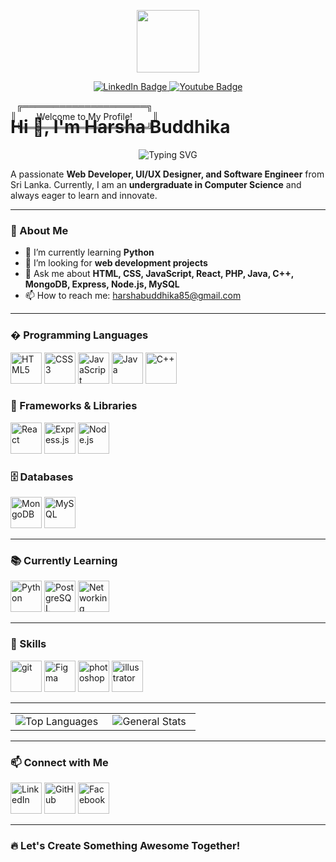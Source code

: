<p align="center" ><img  src = "https://github.com/7oSkaaa/7oSkaaa/blob/main/Images/about_me.gif?raw=true" width = 100px></p>

<div id="badges" align="center">
  <a href="https://www.linkedin.com/in/harsha-buddhika/">
    <img src="https://img.shields.io/badge/LinkedIn-blue?style=for-the-badge&logo=linkedin&logoColor=white" alt="LinkedIn Badge"/> 
  </a>
  <a href="https://www.facebook.com/harsha.buddika.5623">
    <img src="https://img.shields.io/badge/FaceBook-red?style=for-the-badge&logo=facebook&logoColor=white" alt="Youtube Badge"/>
  </a>
  <br/>
  <!-- <img src="https://komarev.com/ghpvc/?username=Harsha-Buddhika-Official&style=flat-square&color=blue" alt=""/> -->
</div>

<div align="center">
<p style="position:fixed;">
╔════════════════════╗ <br/>
║&emsp;&emsp; Welcome to My Profile! &emsp;&emsp;║<br/>
╚════════════════════╝<br/>
</p>
</div>

# Hi 👋, I'm Harsha Buddhika

<p align="center">
  <img src="https://readme-typing-svg.herokuapp.com?font=Fira+Code&weight=500&size=25&pause=1000&color=36BCF7&center=true&vCenter=true&width=1000&lines=🚀+Full+Stack+Developer;🎨+UI%2FUX+Designer;💻+Software+Engineer;🎨+Graphic+Designer;🔒+Cyber+Security+Enthusiast;🚀+DevOps+Engineer;🔍+Ethical+Hacker" alt="Typing SVG" />
</p>

A passionate **Web Developer, UI/UX Designer, and Software Engineer** from Sri Lanka. Currently, I am an **undergraduate in Computer Science** and always eager to learn and innovate.

---

### 🌱 About Me

- 🌱 I’m currently learning **Python**
- 🤝 I’m looking for **web development projects**
- 💬 Ask me about **HTML, CSS, JavaScript, React, PHP, Java, C++, MongoDB, Express, Node.js, MySQL**
- 📫 How to reach me: [harshabuddhika85@gmail.com](mailto:harshabuddhika85@gmail.com)

---

### � Programming Languages

<p align="left">
  <img src="https://cdn.jsdelivr.net/gh/devicons/devicon/icons/html5/html5-original.svg" alt="HTML5" width="50" height="50"/>
  <img src="https://cdn.jsdelivr.net/gh/devicons/devicon/icons/css3/css3-original.svg" alt="CSS3" width="50" height="50"/>
  <img src="https://cdn.jsdelivr.net/gh/devicons/devicon/icons/javascript/javascript-original.svg" alt="JavaScript" width="50" height="50"/>
  <img src="https://cdn.jsdelivr.net/gh/devicons/devicon/icons/java/java-original.svg" alt="Java" width="50" height="50"/>
  <img src="https://cdn.jsdelivr.net/gh/devicons/devicon/icons/cplusplus/cplusplus-original.svg" alt="C++" width="50" height="50"/>
</p>

### 🚀 Frameworks & Libraries

<p align="left">
  <img src="https://cdn.jsdelivr.net/gh/devicons/devicon/icons/react/react-original.svg" alt="React" width="50" height="50"/>
  <img src="https://www.domeniclabbate.com/_next/static/media/express.27b48634.png" alt="Express.js" width="50" height="50"/>
  <img src="https://cdn.jsdelivr.net/gh/devicons/devicon/icons/nodejs/nodejs-original.svg" alt="Node.js" width="50" height="50"/>
</p>

### 🗄️ Databases

<p align="left">
  <img src="https://cdn.jsdelivr.net/gh/devicons/devicon/icons/mongodb/mongodb-original.svg" alt="MongoDB" width="50" height="50"/>
  <img src="https://cdn.jsdelivr.net/gh/devicons/devicon/icons/mysql/mysql-original.svg" alt="MySQL" width="50" height="50"/>
</p>

---

### 📚 Currently Learning

<p align="left">
  <img src="https://cdn.jsdelivr.net/gh/devicons/devicon/icons/python/python-original.svg" alt="Python" width="50" height="50"/>
  <img src="https://cdn.jsdelivr.net/gh/devicons/devicon/icons/postgresql/postgresql-original.svg" alt="PostgreSQL" width="50" height="50"/>
  <img src="https://img.icons8.com/color/48/000000/network.png" alt="Networking" width="50" height="50"/>
</p>

---
### 🎯 Skills
<p align="left">
  <img src="https://img.icons8.com/color/512/git.png" alt="git" width="50" height="50"/>
  <img src="https://upload.wikimedia.org/wikipedia/commons/a/ad/Figma-1-logo.png" alt="Figma" width="50" height="50"/>
  <img src="https://upload.wikimedia.org/wikipedia/commons/thumb/a/af/Adobe_Photoshop_CC_icon.svg/120px-Adobe_Photoshop_CC_icon.svg.png" alt="photoshop" width="50" height="50"/>
  <img src="https://upload.wikimedia.org/wikipedia/commons/thumb/f/fb/Adobe_Illustrator_CC_icon.svg/2101px-Adobe_Illustrator_CC_icon.svg.png" alt="illustrator" width="50" height="50"/>
</p>

---
<table width="100%" cellspacing="20">
  <tr>
    <!-- Top Languages -->
    <td width="50%" align="center">
      <img src="https://github-readme-stats.vercel.app/api/top-langs?username=Harsha-Buddhika-Official&show_icons=true&theme=dark&locale=en&layout=compact" alt="Top Languages" />
    </td>
    <!-- General Stats -->
    <td width="50%" align="center">
      <img src="https://github-readme-stats.vercel.app/api?username=Harsha-Buddhika-Official&show_icons=true&theme=dark&locale=en" alt="General Stats" />
    </td>
  </tr>
</table>

---

### 📫 Connect with Me

<p align="left">
  <a href="https://www.linkedin.com/in/harsha-buddhika/"><img src="https://img.icons8.com/fluency/48/000000/linkedin.png" alt="LinkedIn" width="50" height="50"/></a>
  <a href="https://github.com/Harsha-Buddhika-Official"><img src="https://img.icons8.com/fluency/48/000000/github.png" alt="GitHub" width="50" height="50"/></a>
  <a href="https://www.facebook.com/harsha.buddika.5623"><img src="https://upload.wikimedia.org/wikipedia/commons/6/6c/Facebook_Logo_2023.png" alt="Facebook" width="50" height="50"/></a>
</p>

---

### 🔥 Let's Create Something Awesome Together!
